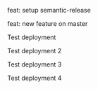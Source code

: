 feat: setup semantic-release

feat: new feature on master

Test deployment

Test deployment 2

Test deployment 3

Test deployment 4
